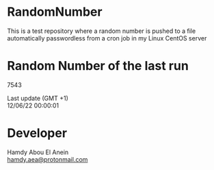 # RandomNumber    
This is a test repository where a random number is pushed to a file automatically passwordless from a cron job in my Linux CentOS server    
# Random Number of the last run   
7543
      
Last update (GMT +1)    
12/06/22 00:00:01
# Developer    
Hamdy Abou El Anein   
hamdy.aea@protonmail.com
